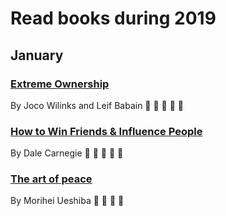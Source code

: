 # Read books during 2019

## January ##
### [Extreme Ownership](https://www.amazon.com/Extreme-Ownership-U-S-Navy-SEALs/dp/1250183863/ref=sr_1_2?ie=UTF8&qid=1549010258&sr=8-2&keywords=extreme+ownership) ###
By Joco Wilinks and Leif Babain :notebook_with_decorative_cover: :notebook_with_decorative_cover: :notebook_with_decorative_cover: :notebook_with_decorative_cover: :notebook_with_decorative_cover:

### [How to Win Friends & Influence People](https://www.amazon.com/How-Friends-Influence-People-Paperback/dp/B00AZS50G6/ref=sr_1_6?ie=UTF8&qid=1549010396&sr=8-6&keywords=how+to+win+friends+and+influence+people+by+dale+carnegie) ###
By Dale Carnegie :notebook_with_decorative_cover: :notebook_with_decorative_cover: :notebook_with_decorative_cover: :notebook_with_decorative_cover: :notebook_with_decorative_cover:

### [The art of peace](https://www.amazon.com/Art-Peace-Teachings-Founder-Aikido/dp/0877738513/ref=sr_1_1?ie=UTF8&qid=1549010459&sr=8-1&keywords=The+art+of+peace) ### 
By Morihei Ueshiba :notebook_with_decorative_cover: :notebook_with_decorative_cover: :notebook_with_decorative_cover: :notebook_with_decorative_cover:
